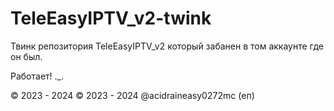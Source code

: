 # TeleEasyIPTV_v2-twink
Твинк репозитория TeleEasyIPTV_v2 который забанен в том аккаунте где он был.

Работает! ._.

© 2023 - 2024
© 2023 - 2024 @acidraineasy0272mc (еп)
